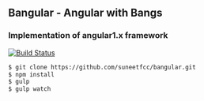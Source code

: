 ## Bangular - Angular with Bangs

### Implementation of angular1.x framework
[![Build Status](https://travis-ci.org/suneetfcc/bangular.svg?branch=master)](https://travis-ci.org/suneetfcc/bangular)
```bash
$ git clone https://github.com/suneetfcc/bangular.git
$ npm install
$ gulp
$ gulp watch
```

